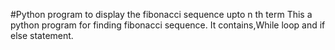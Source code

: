 #Python program to display the fibonacci sequence upto n th term
This a python program for finding fibonacci sequence.
It contains,While loop and  if else statement.

